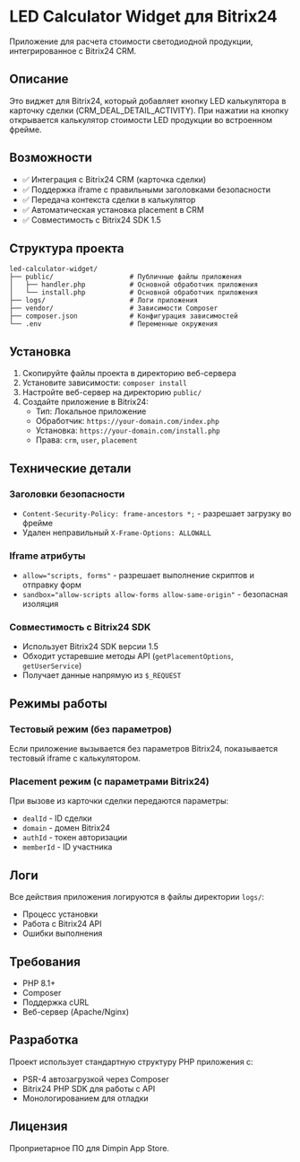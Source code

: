 # LED Calculator Widget для Bitrix24

Приложение для расчета стоимости светодиодной продукции, интегрированное с Bitrix24 CRM.

## Описание

Это виджет для Bitrix24, который добавляет кнопку LED калькулятора в карточку сделки (CRM_DEAL_DETAIL_ACTIVITY). При нажатии на кнопку открывается калькулятор стоимости LED продукции во встроенном фрейме.

## Возможности

- ✅ Интеграция с Bitrix24 CRM (карточка сделки)
- ✅ Поддержка iframe с правильными заголовками безопасности
- ✅ Передача контекста сделки в калькулятор
- ✅ Автоматическая установка placement в CRM
- ✅ Совместимость с Bitrix24 SDK 1.5

## Структура проекта

```
led-calculator-widget/
├── public/                   # Публичные файлы приложения
│   ├── handler.php           # Основной обработчик приложения
│   └── install.php           # Основной обработчик приложения
├── logs/                     # Логи приложения
├── vendor/                   # Зависимости Composer
├── composer.json             # Конфигурация зависимостей
└── .env                      # Переменные окружения
```

## Установка

1. Скопируйте файлы проекта в директорию веб-сервера
2. Установите зависимости: `composer install`
3. Настройте веб-сервер на директорию `public/`
4. Создайте приложение в Bitrix24:
   - Тип: Локальное приложение
   - Обработчик: `https://your-domain.com/index.php`
   - Установка: `https://your-domain.com/install.php`
   - Права: `crm`, `user`, `placement`

## Технические детали

### Заголовки безопасности
- `Content-Security-Policy: frame-ancestors *;` - разрешает загрузку во фрейме
- Удален неправильный `X-Frame-Options: ALLOWALL`

### Iframe атрибуты
- `allow="scripts, forms"` - разрешает выполнение скриптов и отправку форм
- `sandbox="allow-scripts allow-forms allow-same-origin"` - безопасная изоляция

### Совместимость с Bitrix24 SDK
- Использует Bitrix24 SDK версии 1.5
- Обходит устаревшие методы API (`getPlacementOptions`, `getUserService`)
- Получает данные напрямую из `$_REQUEST`

## Режимы работы

### Тестовый режим (без параметров)
Если приложение вызывается без параметров Bitrix24, показывается тестовый iframe с калькулятором.

### Placement режим (с параметрами Bitrix24)
При вызове из карточки сделки передаются параметры:
- `dealId` - ID сделки
- `domain` - домен Bitrix24
- `authId` - токен авторизации
- `memberId` - ID участника

## Логи

Все действия приложения логируются в файлы директории `logs/`:
- Процесс установки
- Работа с Bitrix24 API
- Ошибки выполнения

## Требования

- PHP 8.1+
- Composer
- Поддержка cURL
- Веб-сервер (Apache/Nginx)

## Разработка

Проект использует стандартную структуру PHP приложения с:
- PSR-4 автозагрузкой через Composer
- Bitrix24 PHP SDK для работы с API
- Монологированием для отладки

## Лицензия

Проприетарное ПО для Dimpin App Store.